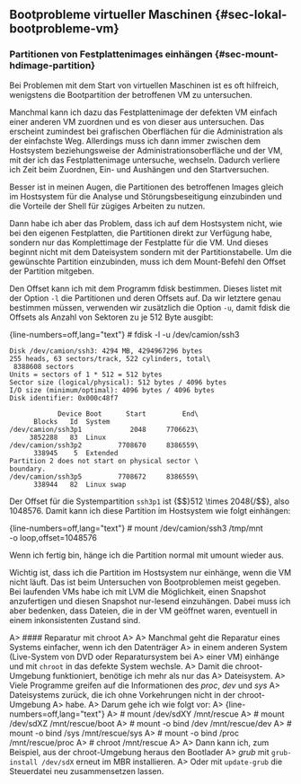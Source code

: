 
## Bootprobleme virtueller Maschinen {#sec-lokal-bootprobleme-vm}

### Partitionen von Festplattenimages einhängen {#sec-mount-hdimage-partition}

Bei Problemen mit dem Start von virtuellen Maschinen ist es oft hilfreich,
wenigstens die Bootpartition der betroffenen VM zu untersuchen.

Manchmal kann
ich dazu das Festplattenimage der defekten VM einfach einer anderen VM
zuordnen und es von dieser aus untersuchen.
Das erscheint zumindest bei grafischen Oberflächen für die Administration
als der einfachste Weg.
Allerdings muss ich dann immer zwischen dem Hostsystem beziehungsweise der
Administrationsoberfläche und der VM, mit der ich das Festplattenimage
untersuche, wechseln.
Dadurch verliere ich Zeit beim Zuordnen, Ein- und Aushängen und den
Startversuchen.

Besser ist in meinen Augen, die Partitionen des betroffenen Images gleich im
Hostsystem für die Analyse und Störungsbeseitigung einzubinden und die
Vorteile der Shell für zügiges Arbeiten zu nutzen.

Dann habe ich aber das Problem, dass ich auf dem Hostsystem nicht, wie bei den
eigenen Festplatten, die Partitionen direkt zur Verfügung habe, sondern nur
das Komplettimage der Festplatte für die VM.
Und dieses beginnt nicht mit dem Dateisystem sondern mit der Partitionstabelle.
Um die gewünschte Partition einzubinden, muss ich dem Mount-Befehl den Offset
der Partition mitgeben.

Den Offset kann ich mit dem Programm fdisk bestimmen.
Dieses listet mit der Option `-l` die Partitionen und deren Offsets auf.
Da wir letztere genau bestimmen müssen, verwenden wir zusätzlich die Option
`-u`, damit fdisk die Offsets als Anzahl von Sektoren zu je 512 Byte ausgibt:

{line-numbers=off,lang="text"}
    # fdisk -l -u /dev/camion/ssh3 

    Disk /dev/camion/ssh3: 4294 MB, 4294967296 bytes
    255 heads, 63 sectors/track, 522 cylinders, total\
     8388608 sectors
    Units = sectors of 1 * 512 = 512 bytes
    Sector size (logical/physical): 512 bytes / 4096 bytes
    I/O size (minimum/optimal): 4096 bytes / 4096 bytes
    Disk identifier: 0x000c48f7

                Device Boot      Start         End\
          Blocks   Id  System
    /dev/camion/ssh3p1            2048     7706623\
         3852288   83  Linux
    /dev/camion/ssh3p2         7708670     8386559\
          338945    5  Extended
    Partition 2 does not start on physical sector \
    boundary.
    /dev/camion/ssh3p5         7708672     8386559\
          338944   82  Linux swap

Der Offset für die Systempartition `ssh3p1` ist {$$}512 \times 2048{/$$},
also 1048576.
Damit kann ich diese Partition im Hostsystem wie folgt einhängen:

{line-numbers=off,lang="text"}
    # mount /dev/camion/ssh3 /tmp/mnt \
            -o loop,offset=1048576

Wenn ich fertig bin, hänge ich die Partition normal mit umount wieder aus.

Wichtig ist, dass ich die Partition im Hostsystem nur einhänge, wenn die VM
nicht läuft.
Das ist beim Untersuchen von Bootproblemen meist gegeben.
Bei laufenden VMs habe ich mit LVM die Möglichkeit, einen Snapshot anzufertigen
und diesen Snapshot nur-lesend einzuhängen.
Dabei muss ich aber bedenken, dass Dateien, die in der VM geöffnet waren,
eventuell in einem inkonsistenten Zustand sind.

A> #### Reparatur mit chroot
A> 
A> Manchmal geht die Reparatur eines Systems einfacher, wenn ich den Datenträger
A> in einem anderen System (Live-System von DVD oder Reparatursystem bei
A> einer VM) einhänge und mit `chroot` in das defekte System wechsle.
A> Damit die chroot-Umgebung funktioniert, benötige ich mehr als nur das
A> Dateisystem.
A> Viele Programme greifen auf die Informationen des *proc*, *dev* und *sys*
A> Dateisystems zurück, die ich ohne Vorkehrungen nicht in der chroot-Umgebung
A> habe.
A> Darum gehe ich wie folgt vor:
A> 
{line-numbers=off,lang="text"}
A>     # mount /dev/sdXY /mnt/rescue
A>     # mount /dev/sdXZ /mnt/rescue/boot
A>     # mount -o bind /dev /mnt/rescue/dev
A>     # mount -o bind /sys /mnt/rescue/sys
A>     # mount -o bind /proc /mnt/rescue/proc
A>     # chroot /mnt/rescue
A> 
A> Dann kann ich, zum Beispiel, aus der chroot-Umgebung heraus den Bootlader
A> *grub* mit `grub-install /dev/sdX` erneut im MBR installieren.
A> Oder mit `update-grub` die Steuerdatei neu zusammensetzen lassen.

